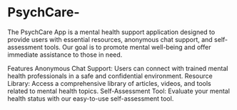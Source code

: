# PsychCare-


The PsychCare App is a mental health support application designed to provide users with essential resources, anonymous chat support, and self-assessment tools. Our goal is to promote mental well-being and offer immediate assistance to those in need.

Features
Anonymous Chat Support: Users can connect with trained mental health professionals in a safe and confidential environment.
Resource Library: Access a comprehensive library of articles, videos, and tools related to mental health topics.
Self-Assessment Tool: Evaluate your mental health status with our easy-to-use self-assessment tool.
